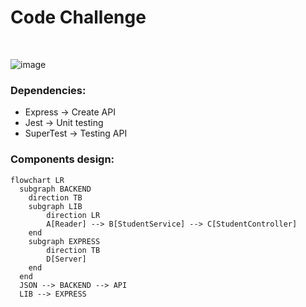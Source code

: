 # Code Challenge

<br>
 
![image](https://user-images.githubusercontent.com/63265996/166119415-300a6043-ea8f-447e-ad1e-860ea65933aa.png)

### Dependencies:
- Express -> Create API
- Jest -> Unit testing
- SuperTest -> Testing API

### Components design:
```mermaid
flowchart LR
  subgraph BACKEND
    direction TB
    subgraph LIB
        direction LR
        A[Reader] --> B[StudentService] --> C[StudentController]
    end
    subgraph EXPRESS
        direction TB
        D[Server]
    end
  end
  JSON --> BACKEND --> API
  LIB --> EXPRESS
  ```
